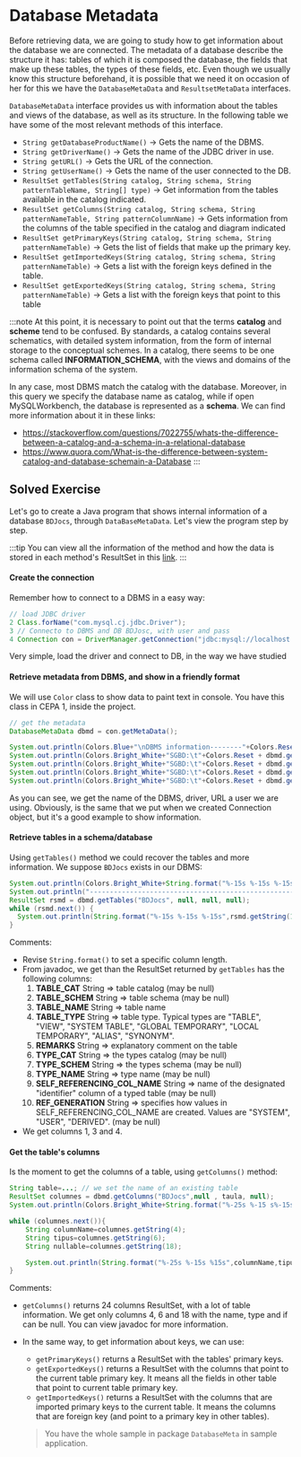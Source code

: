 # Database Metadata

Before retrieving data, we are going to study how to get information about the database we are connected. The metadata of a database describe the structure it has: tables of which it is composed the database, the fields that make up these tables, the types of these fields, etc. Even though we usually know this structure beforehand, it is possible that we need it on occasion of her for this we have the `DatabaseMetaData` and `ResultsetMetaData` interfaces.

`DatabaseMetaData` interface provides us with information about the tables and views of the database, as well as its structure. In the following table we have some of the most relevant methods of this interface.

- `String getDatabaseProductName()` $\rightarrow$ Gets the name of the DBMS.
- `String getDriverName()` $\rightarrow$ Gets the name of the JDBC driver in use.
- `String getURL()` $\rightarrow$ Gets the URL of the connection.
- `String getUserName()` $\rightarrow$ Gets the name of the user connected to the DB.
- `ResultSet getTables(String catalog, String schema, String patternTableName, String[] type)` $\rightarrow$ Get information from the tables available in the catalog indicated.
- `ResultSet getColumns(String catalog, String schema, String patternNameTable, String patternColumnName)` $\rightarrow$ Gets information from the columns of the table specified in the catalog and diagram indicated 
- `ResultSet getPrimaryKeys(String catalog, String schema, String patternNameTable)` $\rightarrow$ Gets the list of fields that make up the primary key.
- `ResultSet getImportedKeys(String catalog, String schema, String patternNameTable)` $\rightarrow$ Gets a list with the foreign keys defined in the table.
- `ResultSet getExportedKeys(String catalog, String schema, String patternNameTable)` $\rightarrow$ Gets a list with the foreign keys that point to this table
  
:::note
At this point, it is necessary to point out that the terms **catalog** and **scheme** tend to be confused. By standards, a catalog contains several schematics, with detailed system information, from the form of internal storage to the conceptual schemes. In a catalog, there seems to be one schema called **INFORMATION_SCHEMA**, with the views and domains of the information schema of the system.

In any case, most DBMS match the catalog with the database. Moreover, in this query we specify the database name as catalog, while if open MySQLWorkbench, the database is represented as a **schema**. We can find more information about it in these links:

- <https://stackoverflow.com/questions/7022755/whats-the-difference-between-a-catalog-and-a-schema-in-a-relational-database>
- <https://www.quora.com/What-is-the-difference-between-system-catalog-and-database-schemain-a-Database>
:::

## Solved Exercise

Let's go to create a Java program that shows internal information of a database `BDJocs`, through `DataBaseMetaData`. Let's view the program step by step.

:::tip
You can view all the information of the method and how the data is stored in each method's ResultSet in this [link](https://docs.oracle.com/javase/7/docs/api/java/sql/DatabaseMetaData.html).
:::

#### Create the connection

Remember how to connect to a DBMS in a easy way:

```java
// load JDBC driver
2 Class.forName("com.mysql.cj.jdbc.Driver");
3 // Connecto to DBMS and DB BDJosc, with user and pass
4 Connection con = DriverManager.getConnection("jdbc:mysql://localhost:3308/BDJocs", "root", "root");
```

Very simple, load the driver and connect to DB, in the way we have studied

#### Retrieve metadata from DBMS, and show in a friendly format

We will use `Color` class to show data to paint text in console. You have this class in CEPA 1, inside the project.

```java
// get the metadata
DatabaseMetaData dbmd = con.getMetaData();

System.out.println(Colors.Blue+"\nDBMS information--------"+Colors.Reset);
System.out.println(Colors.Bright_White+"SGBD:\t"+Colors.Reset + dbmd.getDatabaseProductName());
System.out.println(Colors.Bright_White+"SGBD:\t"+Colors.Reset + dbmd.getDriverName());
System.out.println(Colors.Bright_White+"SGBD:\t"+Colors.Reset + dbmd.getURL());
System.out.println(Colors.Bright_White+"SGBD:\t"+Colors.Reset + dbmd.getUserName());
```

As you can see, we get the name of the DBMS, driver, URL a user we are using. Obviously, is the same that we put when we created Connection object, but it's a good example to show information.

#### Retrieve tables in a schema/database

Using `getTables()` method we could recover the tables and more information. We suppose `BDJocs` exists in our DBMS:

```java
System.out.println(Colors.Bright_White+String.format("%-15s %-15s %-15s","Database","Table","Type"));
System.out.println("-------------------------------------------------------"+Colors.Reset);
ResultSet rsmd = dbmd.getTables("BDJocs", null, null, null);
while (rsmd.next()) {
  System.out.println(String.format("%-15s %-15s %-15s",rsmd.getString(1),rsmd.getString(3),rsmd.getString(4)));
}
```

Comments:

- Revise `String.format()` to set a specific column length.
- From javadoc, we get than the ResultSet returned by `getTables` has the following columns:
  1. **TABLE_CAT** String => table catalog (may be null)
  2. **TABLE_SCHEM** String => table schema (may be null)
  3. **TABLE_NAME** String => table name
  4. **TABLE_TYPE** String => table type. Typical types are "TABLE", "VIEW", "SYSTEM TABLE", "GLOBAL TEMPORARY", "LOCAL TEMPORARY", "ALIAS", "SYNONYM".
  5. **REMARKS** String => explanatory comment on the table
  6. **TYPE_CAT** String => the types catalog (may be null)
  7. **TYPE_SCHEM** String => the types schema (may be null)
  8. **TYPE_NAME** String => type name (may be null)
  9. **SELF_REFERENCING_COL_NAME** String => name of the designated "identifier" column of a typed table (may be null)
  10. **REF_GENERATION** String => specifies how values in SELF_REFERENCING_COL_NAME are created. Values are "SYSTEM", "USER", "DERIVED". (may be null)
- We get columns 1, 3 and 4.
  
#### Get the table's columns

Is the moment to get the columns of a table, using `getColumns()` method:

```java
String table=...; // we set the name of an existing table
ResultSet columnes = dbmd.getColumns("BDJocs",null , taula, null);
System.out.println(Colors.Bright_White+String.format("%-25s %-15 s%-15s","Atribut/Claus","Tipus","Pot ser nul?"+Colors.reset));

while (columnes.next()){
    String columnName=columnes.getString(4);
    String tipus=columnes.getString(6);
    String nullable=columnes.getString(18);

    System.out.println(String.format("%-25s %-15s %15s",columnName,tipus,nullable));
}
```

Comments:

- `getColumns()` returns 24 columns ResultSet, with a lot of table information. We get only columns 4, 6 and 18 with the name, type and if can be null. You can view javadoc for more information.
- In the same way, to get information about keys, we can use:
  - `getPrimaryKeys()` returns a ResultSet with the tables' primary keys.
  - `getExportedKeys()` returns a ResultSet with the columns that point to the current table primary key. It means all the fields in other table that point to current table primary key.
  - `getImportedKeys()` returns a ResultSet with the columns that are imported primary keys to the current table. It means the columns that are foreign key (and point to a primary key in other tables).
  
  > You have the whole sample in package `DatabaseMeta` in sample application.